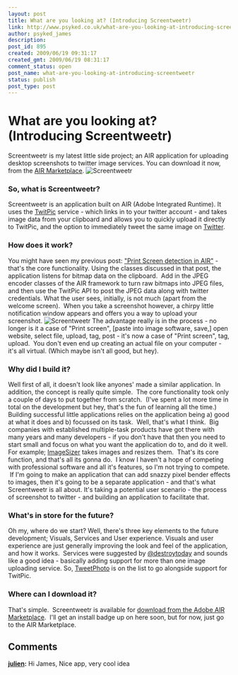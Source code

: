 ```yaml
---
layout: post
title: What are you looking at? (Introducing Screentweetr)
link: http://www.psyked.co.uk/what-are-you-looking-at-introducing-screentweetr/
author: psyked_james
description: 
post_id: 895
created: 2009/06/19 09:31:17
created_gmt: 2009/06/19 08:31:17
comment_status: open
post_name: what-are-you-looking-at-introducing-screentweetr
status: publish
post_type: post
---
```


# What are you looking at? (Introducing Screentweetr)

Screentweetr is my latest little side project; an AIR application for uploading desktop screenshots to twitter image services. You can download it now, from the [AIR Marketplace](http://www.adobe.com/cfusion/marketplace/index.cfm?event=marketplace.offering&marketplaceid=1&publisherid=10603&offeringid=13500). ![Screentweetr](http://uploads.psyked.co.uk/2009/06/screentweetr1.jpg)

### So, what is Screentweetr?

Screentweetr is an application built on AIR (Adobe Integrated Runtime). It uses the [TwitPic](http://twitpic.com/) service - which links in to your twitter account - and takes image data from your clipboard and allows you to quickly upload it directly to TwitPic, and the option to immediately tweet the same image on [Twitter](http://twitter.com/home).

### How does it work?

You might have seen my previous post: ["Print Screen detection in AIR"](/general-chit-chat/print-screen-detection-in-air.htm) \- that's the core functionality. Using the classes discussed in that post, the application listens for bitmap data on the clipboard.  Add in the JPEG encoder classes of the AIR framework to turn raw bitmaps into JPEG files, and then use the TwitPic API to post the JPEG data along with twitter credentials. What the user sees, initially, is not much (apart from the welcome screen).  When you take a screenshot however, a chirpy little notification window appears and offers you a way to upload your screenshot. ![Screentweetr](http://uploads.psyked.co.uk/2009/06/screentweetr2.jpg) The advantage really is in the process - no longer is it a case of "Print screen", [paste into image software, save,] open website, select file, upload, tag, post - it's now a case of "Print screen", tag, upload.  You don't even end up creating an actual file on your computer - it's all virtual. (Which maybe isn't all good, but hey). 

### Why did I build it?

Well first of all, it doesn't look like anyones' made a similar application. In addition, the concept is really quite simple.  The core functionality took only a couple of days to put together from scratch.  (I've spent a lot more time in total on the development but hey, that's the fun of learning all the time.) Building successful little applications relies on the application being a) good at what it does and b) focussed on its task.  Well, that's what I think.  Big companies with established multiple-task products have got there with many years and many developers - if you don't have that then you need to start small and focus on what you want the application do to, and do it well. For example; [ImageSizer](/adobe/apollo/imagesizer-version-049-released.htm) takes images and resizes them.  That's its core function, and that's all its gonna do.  I know I haven't a hope of competing with professional software and all it's features, so I'm not trying to compete.  If I'm going to make an application that can add snazzy pixel bender effects to images, then it's going to be a separate application - and that's what Screentweetr is all about. It's taking a potential user scenario - the process of screenshot to twitter - and building an application to facilitate that. 

### What's in store for the future?

Oh my, where do we start? Well, there's three key elements to the future development; Visuals, Services and User experience. Visuals and user experience are just generally improving the look and feel of the application, and how it works.  Services were suggested by [@destroytoday](http://twitter.com/destroytoday) and sounds like a good idea - basically adding support for more than one image uploading service. So, [TweetPhoto](http://www.tweetphoto.com/index.php) is on the list to go alongside support for TwitPic. 

### Where can I download it?

That's simple.  Screentweetr is available for [download from the Adobe AIR Marketplace](http://www.adobe.com/cfusion/marketplace/index.cfm?event=marketplace.offering&marketplaceid=1&publisherid=10603&offeringid=13500).  I'll get an install badge up on here soon, but for now, just go to the AIR Marketplace.

## Comments

**[julien](#641 "2009-06-19 12:31:24"):** Hi James, Nice app, very cool idea

